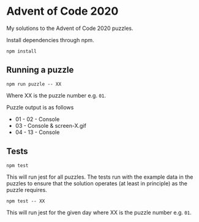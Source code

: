 # Advent of Code 2020

My solutions to the Advent of Code 2020 puzzles.

Install dependencies through npm.

```
npm install
```

## Running a puzzle

```
npm run puzzle -- XX
```

Where XX is the puzzle number e.g. `01`.

Puzzle output is as follows

 - 01 - 02 - Console
 - 03 - Console & screen-X.gif
 - 04 - 13 - Console

## Tests

```
npm test
```

This will run jest for all puzzles. The tests run with the example data in the puzzles to ensure that the solution operates (at least in principle) as the puzzle requires.

```
npm test -- XX
```

This will run jest for the given day where XX is the puzzle number e.g. `01`.